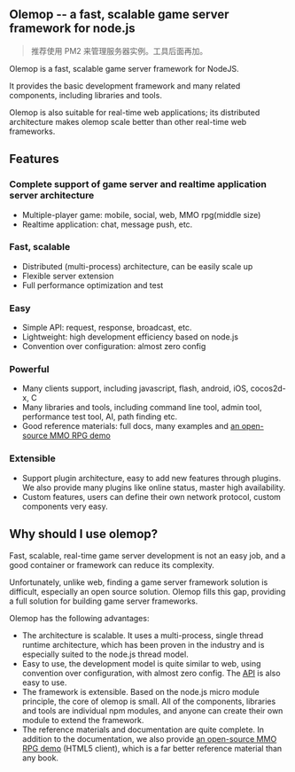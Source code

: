 ## Olemop -- a fast, scalable game server framework for node.js

> 推荐使用 PM2 来管理服务器实例。工具后面再加。

Olemop is a fast, scalable game server framework for NodeJS.

It provides the basic development framework and many related components, including libraries and tools.

Olemop is also suitable for real-time web applications; its distributed architecture makes olemop scale better than other real-time web frameworks.

## Features

### Complete support of game server and realtime application server architecture

- Multiple-player game: mobile, social, web, MMO rpg(middle size)
- Realtime application: chat,  message push, etc.

### Fast, scalable

- Distributed (multi-process) architecture, can be easily scale up
- Flexible server extension
- Full performance optimization and test

### Easy

- Simple API: request, response, broadcast, etc.
- Lightweight: high development efficiency based on node.js
- Convention over configuration: almost zero config

### Powerful

- Many clients support, including javascript, flash, android, iOS, cocos2d-x, C
- Many libraries and tools, including command line tool, admin tool, performance test tool, AI, path finding etc.
- Good reference materials: full docs, many examples and [an open-source MMO RPG demo](@todo)

### Extensible

- Support plugin architecture, easy to add new features through plugins. We also provide many plugins like online status, master high availability.
- Custom features, users can define their own network protocol, custom components very easy.

## Why should I use olemop?

Fast, scalable, real-time game server development is not an easy job, and a good container or framework can reduce its complexity.

Unfortunately, unlike web, finding a game server framework solution is difficult, especially an open source solution. Olemop fills this gap, providing a full solution for building game server frameworks.

Olemop has the following advantages:

- The architecture is scalable. It uses a multi-process, single thread runtime architecture, which has been proven in the industry and is especially suited to the node.js thread model.
- Easy to use, the development model is quite similar to web, using convention over configuration, with almost zero config. The [API](@todo) is also easy to use.
- The framework is extensible. Based on the node.js micro module principle, the core of olemop is small. All of the components, libraries and tools are individual npm modules, and anyone can create their own module to extend the framework.
- The reference materials and documentation are quite complete. In addition to the documentation, we also provide [an open-source MMO RPG demo](@todo) (HTML5 client), which is a far better reference material than any book.
